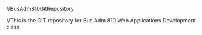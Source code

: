 //BusAdm810GitRepository

//This is the GIT repository for Bus Adm 810 Web Applications Development class
